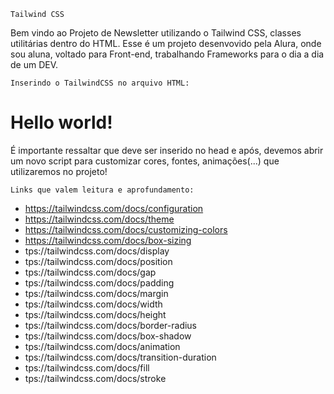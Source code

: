     Tailwind CSS

Bem vindo ao Projeto de Newsletter utilizando o Tailwind CSS, classes utilitárias dentro do HTML. Esse é um projeto desenvovido pela Alura, onde sou aluna, voltado para Front-end, trabalhando Frameworks para o dia a dia de um DEV.

    Inserindo o TailwindCSS no arquivo HTML:

<!doctype html>
<html>
<head>
  <meta charset="UTF-8">
  <meta name="viewport" content="width=device-width, initial-scale=1.0">
  <script src="https://cdn.tailwindcss.com"></script>
</head>
<body>
  <h1 class="text-3xl font-bold underline">
    Hello world!
  </h1>
</body>
</html>

É importante ressaltar que deve ser inserido no head e após, devemos abrir um novo script para customizar cores, fontes, animações(...) que utilizaremos no projeto!

<script>
    tailwind.config = {
      theme: {
        extend: {
          colors: {
            clifford: '#da373d',
          }
        }
      }
    }
  </script>
  
    Links que valem leitura e aprofundamento:
  
  + https://tailwindcss.com/docs/configuration
  + https://tailwindcss.com/docs/theme
  + https://tailwindcss.com/docs/customizing-colors
  + https://tailwindcss.com/docs/box-sizing
  + tps://tailwindcss.com/docs/display
  + tps://tailwindcss.com/docs/position
  + tps://tailwindcss.com/docs/gap
  + tps://tailwindcss.com/docs/padding
  + tps://tailwindcss.com/docs/margin
  + tps://tailwindcss.com/docs/width
  + tps://tailwindcss.com/docs/height
  + tps://tailwindcss.com/docs/border-radius
  + tps://tailwindcss.com/docs/box-shadow
  + tps://tailwindcss.com/docs/animation
  + tps://tailwindcss.com/docs/transition-duration
  + tps://tailwindcss.com/docs/fill
  + tps://tailwindcss.com/docs/stroke

